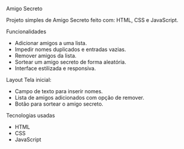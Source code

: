 Amigo Secreto

Projeto simples de Amigo Secreto feito com: HTML, CSS e JavaScript.

Funcionalidades
- Adicionar amigos a uma lista.
- Impedir nomes duplicados e entradas vazias.
- Remover amigos da lista.
- Sortear um amigo secreto de forma aleatória.
- Interface estilizada e responsiva.

Layout
Tela inicial:
- Campo de texto para inserir nomes.
- Lista de amigos adicionados com opção de remover.
- Botão para sortear o amigo secreto.

Tecnologias usadas
- HTML
- CSS
- JavaScript 

